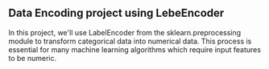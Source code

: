 ## Data Encoding project using LebeEncoder

In this project, we'll use LabelEncoder from the sklearn.preprocessing module to transform categorical data into numerical data. This process is essential for many machine learning algorithms which require input features to be numeric.
